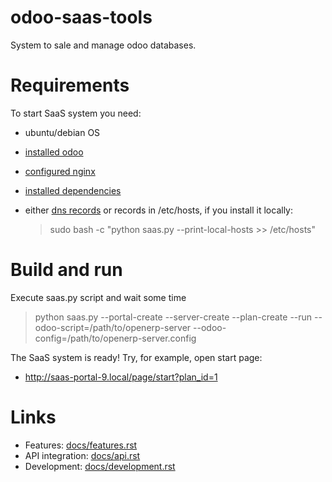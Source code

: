 odoo-saas-tools
===============

System to sale and manage odoo databases.

Requirements
============

To start SaaS system you need:

* ubuntu/debian OS
* [installed odoo](https://odoo-development.readthedocs.org/en/latest/install.html)
* [configured nginx](docs/port_80.rst) 
* [installed dependencies](docs/dependencies.rst)
* either [dns records](docs/dns.rst) or records in /etc/hosts, if you install it locally:

    > sudo bash -c "python saas.py --print-local-hosts >> /etc/hosts"

Build and run
=============

Execute saas.py script and wait some time

> python saas.py --portal-create --server-create --plan-create --run --odoo-script=/path/to/openerp-server --odoo-config=/path/to/openerp-server.config

The SaaS system is ready! Try, for example, open start page:

* http://saas-portal-9.local/page/start?plan_id=1

Links
=====

* Features: [docs/features.rst](docs/features.rst)
* API integration: [docs/api.rst](docs/api.rst)
* Development: [docs/development.rst](docs/development.rst)
